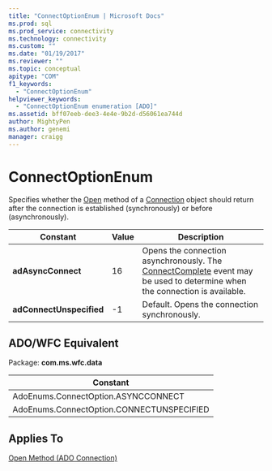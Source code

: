 ```yaml
---
title: "ConnectOptionEnum | Microsoft Docs"
ms.prod: sql
ms.prod_service: connectivity
ms.technology: connectivity
ms.custom: ""
ms.date: "01/19/2017"
ms.reviewer: ""
ms.topic: conceptual
apitype: "COM"
f1_keywords: 
  - "ConnectOptionEnum"
helpviewer_keywords: 
  - "ConnectOptionEnum enumeration [ADO]"
ms.assetid: bff07eeb-dee3-4e4e-9b2d-d56061ea744d
author: MightyPen
ms.author: genemi
manager: craigg
---
```

# ConnectOptionEnum
Specifies whether the [Open](../../../ado/reference/ado-api/open-method-ado-connection.md) method of a [Connection](../../../ado/reference/ado-api/connection-object-ado.md) object should return after the connection is established (synchronously) or before (asynchronously).  
  
|Constant|Value|Description|  
|--------------|-----------|-----------------|  
|**adAsyncConnect**|16|Opens the connection asynchronously. The [ConnectComplete](../../../ado/reference/ado-api/connectcomplete-and-disconnect-events-ado.md) event may be used to determine when the connection is available.|  
|**adConnectUnspecified**|-1|Default. Opens the connection synchronously.|  
  
## ADO/WFC Equivalent  
 Package: **com.ms.wfc.data**  
  
|Constant|  
|--------------|  
|AdoEnums.ConnectOption.ASYNCCONNECT|  
|AdoEnums.ConnectOption.CONNECTUNSPECIFIED|  
  
## Applies To  
 [Open Method (ADO Connection)](../../../ado/reference/ado-api/open-method-ado-connection.md)

